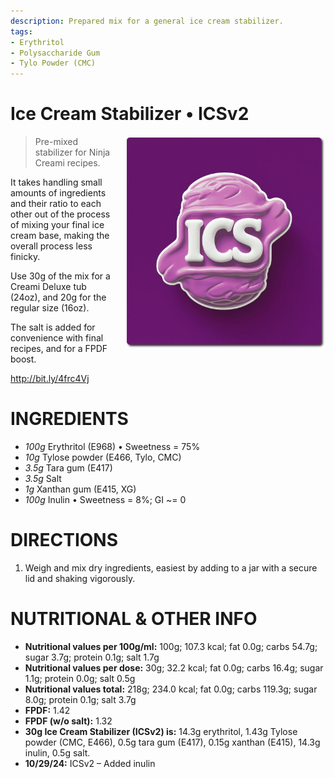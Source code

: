 ```yaml
---
description: Prepared mix for a general ice cream stabilizer.
tags:
- Erythritol
- Polysaccharide Gum
- Tylo Powder (CMC)
---
```

# Ice Cream Stabilizer • ICSv2

<img style="float: right; padding-left: 1rem;" width=320 alt="ICS Logo" src="https://github.com/jhermann/ice-creamery/blob/main/assets/ICS-logo.png?raw=true" />

> Pre-mixed stabilizer for Ninja Creami recipes.

It takes handling small amounts of ingredients and their ratio to each other
out of the process of mixing your final ice cream base,
making the overall process less finicky.

Use 30g of the mix for a Creami Deluxe tub (24oz),
and 20g for the regular size (16oz).

The salt is added for convenience with final recipes,
and for a FPDF boost.

http://bit.ly/4frc4Vj

# INGREDIENTS

  - _100g_ Erythritol (E968) • Sweetness = 75%
  - _10g_ Tylose powder (E466, Tylo, CMC)
  - _3.5g_ Tara gum (E417)
  - _3.5g_ Salt
  - _1g_ Xanthan gum (E415, XG)
  - _100g_ Inulin • Sweetness = 8%; GI ~= 0

# DIRECTIONS

 1. Weigh and mix dry ingredients, easiest by adding to a jar with a secure lid and shaking vigorously.

# NUTRITIONAL & OTHER INFO
- **Nutritional values per 100g/ml:** 100g; 107.3 kcal; fat 0.0g; carbs 54.7g; sugar 3.7g; protein 0.1g; salt 1.7g
- **Nutritional values per dose:** 30g; 32.2 kcal; fat 0.0g; carbs 16.4g; sugar 1.1g; protein 0.0g; salt 0.5g
- **Nutritional values total:** 218g; 234.0 kcal; fat 0.0g; carbs 119.3g; sugar 8.0g; protein 0.1g; salt 3.7g
- **FPDF:** 1.42
- **FPDF (w/o salt):** 1.32
- **30g Ice Cream Stabilizer (ICSv2) is:** 14.3g erythritol, 1.43g Tylose powder (CMC, E466), 
0.5g tara gum (E417), 0.15g xanthan (E415),
14.3g inulin, 0.5g salt.
- **10/29/24:** ICSv2 – Added inulin
